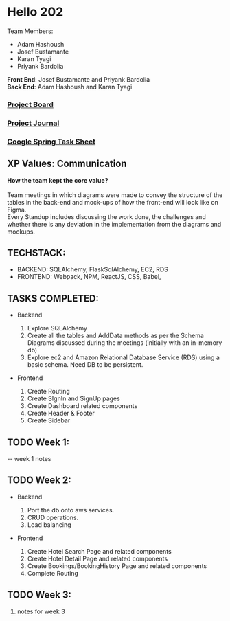 # Hello 202
Team Members: 
- Adam Hashoush
- Josef Bustamante
- Karan Tyagi
- Priyank Bardolia

<b>Front End</b>: Josef Bustamante and Priyank Bardolia <br>
<b>Back End</b>: Adam Hashoush and Karan Tyagi

### <a href="https://github.com/gopinathsjsu/team-project-hello-202/projects/1">Project Board</a>
### <a href="https://docs.google.com/document/d/1a6bN8Y34nxDBmSwEWEm-3qTafa9f_odVDV1tf4mUmxI/edit?usp=sharing">Project Journal</a>
### <a href="https://docs.google.com/spreadsheets/d/1wgkN_WqxkeQRdMGvOr733T3c4LXscIJXHMCM-ewpsms/edit?usp=sharing">Google Spring Task Sheet</a>

## XP Values: Communication

<b>How the team kept the core value? <br></b><br>
Team meetings in which diagrams were made to convey the structure of the tables in the back-end and mock-ups of how the front-end will look like on Figma. <br>
Every Standup includes discussing the work done, the challenges and whether there is any deviation in the implementation from the diagrams and mockups.

## TECHSTACK:

- BACKEND: SQLAlchemy, FlaskSqlAlchemy, EC2, RDS
- FRONTEND: Webpack, NPM, ReactJS, CSS, Babel, 


## TASKS COMPLETED:

- Backend
  1. Explore SQLAlchemy
  2. Create all the tables and AddData methods as per the Schema Diagrams discussed during the meetings (initially with an in-memory db)
  3. Explore ec2 and Amazon Relational Database Service (RDS) using a basic schema. Need DB to be persistent.

- Frontend
  1. Create Routing
  2. Create SIgnIn and SignUp pages
  3. Create Dashboard related components
  4. Create Header & Footer
  5. Create Sidebar

## TODO Week 1:
  -- week 1 notes

## TODO Week 2:

- Backend
  1. Port the db onto aws services.
  2. CRUD operations.
  3. Load balancing

- Frontend
  1. Create Hotel Search Page and related components
  2. Create Hotel Detail Page and related components
  3. Create Bookings/BookingHistory Page and related components
  4. Complete Routing

## TODO Week 3:
  1. notes for week 3
